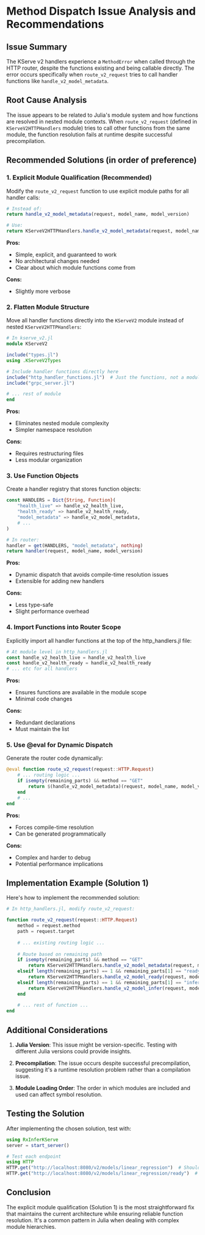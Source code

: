 # Method Dispatch Issue Analysis and Recommendations

## Issue Summary

The KServe v2 handlers experience a `MethodError` when called through the HTTP router, despite the functions existing and being callable directly. The error occurs specifically when `route_v2_request` tries to call handler functions like `handle_v2_model_metadata`.

## Root Cause Analysis

The issue appears to be related to Julia's module system and how functions are resolved in nested module contexts. When `route_v2_request` (defined in `KServeV2HTTPHandlers` module) tries to call other functions from the same module, the function resolution fails at runtime despite successful precompilation.

## Recommended Solutions (in order of preference)

### 1. **Explicit Module Qualification (Recommended)**

Modify the `route_v2_request` function to use explicit module paths for all handler calls:

```julia
# Instead of:
return handle_v2_model_metadata(request, model_name, model_version)

# Use:
return KServeV2HTTPHandlers.handle_v2_model_metadata(request, model_name, model_version)
```

**Pros:**
- Simple, explicit, and guaranteed to work
- No architectural changes needed
- Clear about which module functions come from

**Cons:**
- Slightly more verbose

### 2. **Flatten Module Structure**

Move all handler functions directly into the `KServeV2` module instead of nested `KServeV2HTTPHandlers`:

```julia
# In kserve_v2.jl
module KServeV2

include("types.jl")
using .KServeV2Types

# Include handler functions directly here
include("http_handler_functions.jl")  # Just the functions, not a module
include("grpc_server.jl")

# ... rest of module
end
```

**Pros:**
- Eliminates nested module complexity
- Simpler namespace resolution

**Cons:**
- Requires restructuring files
- Less modular organization

### 3. **Use Function Objects**

Create a handler registry that stores function objects:

```julia
const HANDLERS = Dict{String, Function}(
    "health_live" => handle_v2_health_live,
    "health_ready" => handle_v2_health_ready,
    "model_metadata" => handle_v2_model_metadata,
    # ...
)

# In router:
handler = get(HANDLERS, "model_metadata", nothing)
return handler(request, model_name, model_version)
```

**Pros:**
- Dynamic dispatch that avoids compile-time resolution issues
- Extensible for adding new handlers

**Cons:**
- Less type-safe
- Slight performance overhead

### 4. **Import Functions into Router Scope**

Explicitly import all handler functions at the top of the http_handlers.jl file:

```julia
# At module level in http_handlers.jl
const handle_v2_health_live = handle_v2_health_live
const handle_v2_health_ready = handle_v2_health_ready
# ... etc for all handlers
```

**Pros:**
- Ensures functions are available in the module scope
- Minimal code changes

**Cons:**
- Redundant declarations
- Must maintain the list

### 5. **Use @eval for Dynamic Dispatch**

Generate the router code dynamically:

```julia
@eval function route_v2_request(request::HTTP.Request)
    # ... routing logic ...
    if isempty(remaining_parts) && method == "GET"
        return $(handle_v2_model_metadata)(request, model_name, model_version)
    end
    # ...
end
```

**Pros:**
- Forces compile-time resolution
- Can be generated programmatically

**Cons:**
- Complex and harder to debug
- Potential performance implications

## Implementation Example (Solution 1)

Here's how to implement the recommended solution:

```julia
# In http_handlers.jl, modify route_v2_request:

function route_v2_request(request::HTTP.Request)
    method = request.method
    path = request.target
    
    # ... existing routing logic ...
    
    # Route based on remaining path
    if isempty(remaining_parts) && method == "GET"
        return KServeV2HTTPHandlers.handle_v2_model_metadata(request, model_name, model_version)
    elseif length(remaining_parts) == 1 && remaining_parts[1] == "ready" && method == "GET"
        return KServeV2HTTPHandlers.handle_v2_model_ready(request, model_name, model_version)
    elseif length(remaining_parts) == 1 && remaining_parts[1] == "infer" && method == "POST"
        return KServeV2HTTPHandlers.handle_v2_model_infer(request, model_name, model_version)
    end
    
    # ... rest of function ...
end
```

## Additional Considerations

1. **Julia Version**: This issue might be version-specific. Testing with different Julia versions could provide insights.

2. **Precompilation**: The issue occurs despite successful precompilation, suggesting it's a runtime resolution problem rather than a compilation issue.

3. **Module Loading Order**: The order in which modules are included and used can affect symbol resolution.

## Testing the Solution

After implementing the chosen solution, test with:

```julia
using RxInferKServe
server = start_server()

# Test each endpoint
using HTTP
HTTP.get("http://localhost:8080/v2/models/linear_regression")  # Should work
HTTP.get("http://localhost:8080/v2/models/linear_regression/ready")  # Should work
```

## Conclusion

The explicit module qualification (Solution 1) is the most straightforward fix that maintains the current architecture while ensuring reliable function resolution. It's a common pattern in Julia when dealing with complex module hierarchies.